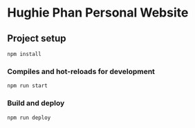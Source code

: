 # Hughie Phan Personal Website

## Project setup

```
npm install
```

### Compiles and hot-reloads for development

```
npm run start
```

### Build and deploy 

```
npm run deploy
```